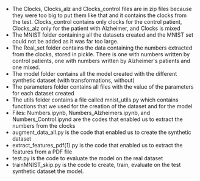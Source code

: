 - The Clocks, Clocks_alz and Clocks_control files are in zip files because they were too big to put them like that and it contains the clocks from the test. Clocks_control contains only clocks for the control patient, Clocks_alz only for the patient with Alzheimer, and Clocks is mixed
- The MNIST folder containing all the datasets created  and the MNIST set could not be added as it was far too large. 
- The Real_set folder contains the data containing the numbers extracted from the clocks, stored in pickle. There is one with numbers written by control patients, one with numbers written by Alzheimer's patients and one mixed.
- The model folder contains all the model created with the different synthetic dataset (with transformations, without)
- The parameters folder contains all files with the value of the parameters for each dataset created
- The utils folder contains a file called mnist_utils.py which contains functions that we used for the creation of the dataset and for the model
- Files: Numbers.ipynb, Numbers_Alzheimers.ipynb, and Numbers_Control.ipynd are the codes that enabled us to extract the numbers from the clocks
- augment_data_all.py is the code that enabled us to create the synthetic dataset
- extract_features_pdf(1).py is the code that enabled us to extract the features from a PDF file
- test.py is the code to evaluate the model on the real dataset
- trainMNIST_skip.py is the code to create, train, evaluate on the test synthetic dataset the model.
